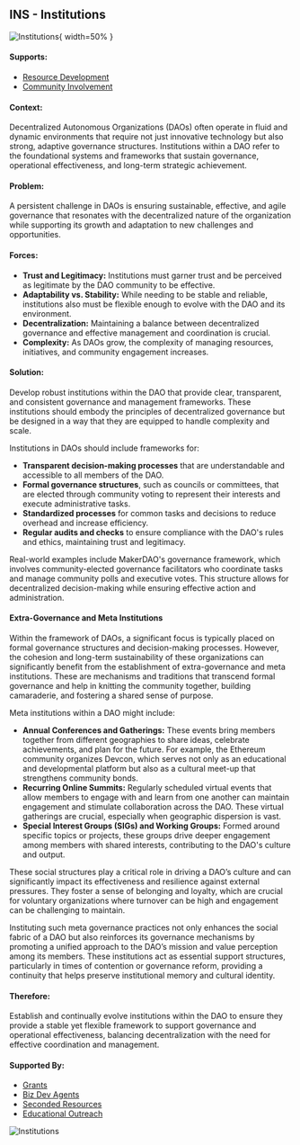 ## INS - Institutions

![Institutions](output/illustrations/institutions.png){ width=50% }

#### Supports:
* [Resource Development](/patterns/resource_development.html)
* [Community Involvement](/patterns/community_involvement.html)

#### Context:
Decentralized Autonomous Organizations (DAOs) often operate in fluid and dynamic environments that require not just innovative technology but also strong, adaptive governance structures. Institutions within a DAO refer to the foundational systems and frameworks that sustain governance, operational effectiveness, and long-term strategic achievement.

#### Problem:
A persistent challenge in DAOs is ensuring sustainable, effective, and agile governance that resonates with the decentralized nature of the organization while supporting its growth and adaptation to new challenges and opportunities.

#### Forces:

- **Trust and Legitimacy:** Institutions must garner trust and be perceived as legitimate by the DAO community to be effective.
- **Adaptability vs. Stability:** While needing to be stable and reliable, institutions also must be flexible enough to evolve with the DAO and its environment.
- **Decentralization:** Maintaining a balance between decentralized governance and effective management and coordination is crucial.
- **Complexity:** As DAOs grow, the complexity of managing resources, initiatives, and community engagement increases.

#### Solution:
Develop robust institutions within the DAO that provide clear, transparent, and consistent governance and management frameworks. These institutions should embody the principles of decentralized governance but be designed in a way that they are equipped to handle complexity and scale.

Institutions in DAOs should include frameworks for:

- **Transparent decision-making processes** that are understandable and accessible to all members of the DAO.
- **Formal governance structures**, such as councils or committees, that are elected through community voting to represent their interests and execute administrative tasks.
- **Standardized processes** for common tasks and decisions to reduce overhead and increase efficiency.
- **Regular audits and checks** to ensure compliance with the DAO's rules and ethics, maintaining trust and legitimacy.

Real-world examples include MakerDAO's governance framework, which involves community-elected governance facilitators who coordinate tasks and manage community polls and executive votes. This structure allows for decentralized decision-making while ensuring effective action and administration.

#### Extra-Governance and Meta Institutions

Within the framework of DAOs, a significant focus is typically placed on formal governance structures and decision-making processes. However, the cohesion and long-term sustainability of these organizations can significantly benefit from the establishment of extra-governance and meta institutions. These are mechanisms and traditions that transcend formal governance and help in knitting the community together, building camaraderie, and fostering a shared sense of purpose.

Meta institutions within a DAO might include:

- **Annual Conferences and Gatherings:** These events bring members together from different geographies to share ideas, celebrate achievements, and plan for the future. For example, the Ethereum community organizes Devcon, which serves not only as an educational and developmental platform but also as a cultural meet-up that strengthens community bonds.
- **Recurring Online Summits:** Regularly scheduled virtual events that allow members to engage with and learn from one another can maintain engagement and stimulate collaboration across the DAO. These virtual gatherings are crucial, especially when geographic dispersion is vast.
- **Special Interest Groups (SIGs) and Working Groups:** Formed around specific topics or projects, these groups drive deeper engagement among members with shared interests, contributing to the DAO's culture and output.

These social structures play a critical role in driving a DAO’s culture and can significantly impact its effectiveness and resilience against external pressures. They foster a sense of belonging and loyalty, which are crucial for voluntary organizations where turnover can be high and engagement can be challenging to maintain.

Instituting such meta governance practices not only enhances the social fabric of a DAO but also reinforces its governance mechanisms by promoting a unified approach to the DAO’s mission and value perception among its members. These institutions act as essential support structures, particularly in times of contention or governance reform, providing a continuity that helps preserve institutional memory and cultural identity.

#### Therefore:
Establish and continually evolve institutions within the DAO to ensure they provide a stable yet flexible framework to support governance and operational effectiveness, balancing decentralization with the need for effective coordination and management.

#### Supported By:
* [Grants](/patterns/grants.html)
* [Biz Dev Agents](/patterns/biz_dev_agents.html)
* [Seconded Resources](/patterns/seconded_resources.html)
* [Educational Outreach](/patterns/educational_outreach.html)

![Institutions](output/institutions_specific_graph.png)